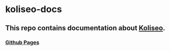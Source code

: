 # koliseo-docs

## This repo contains documentation about [Koliseo](https://github.com/jgabaut/koliseo).

### [Github Pages](https://jgabaut.github.io/koliseo-docs/)
